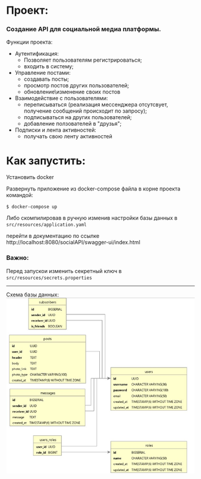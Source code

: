 <h1>Проект:</h1>
<h3>Создание API для социальной медиа платформы.</h3>

Функции проекта:
- Аутентификация:
    * Позволяет пользователям регистрироваться;
    * входить в систему;
- Управление постами:
    * создавать посты;
    * просмотр постов других пользователей;
    * обновление\изменение своих постов
- Взаимодействие с пользователями:
    * переписываться (реализация мессенджера отсутсвует, получение сообщений происходит по запросу);
    * подписываться на других пользователей;
    * добавление ползователей в "друзья";
- Подписки и лента активностей:
    * получать свою ленту активностей

<h1>Как запустить:</h1>
Установить docker

Развернуть приложение из docker-compose файла в корне проекта командой:

```
$ docker-compose up
```
Либо скомпилировав в ручную изменив настройки базы данных в ```src/resources/application.yaml```

перейти в документацию по ссылке http://localhost:8080/socialAPI/swagger-ui/index.html

<h3>Важно:</h3>

Перед запускои изменить секретный ключ в ```src/resources/secrets.properties``` 

<hr/>

Схема базы данных: <br/>
![screenshot](/description/DB_Scheme.jpg)
